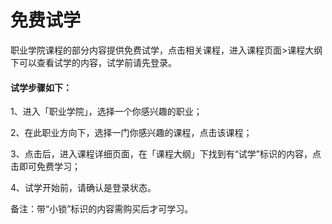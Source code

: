 # 免费试学

职业学院课程的部分内容提供免费试学，点击相关课程，进入课程页面>课程大纲下可以查看试学的内容，试学前请先登录。

#### 试学步骤如下：

1、进入「职业学院」，选择一个你感兴趣的职业；


2、在此职业方向下，选择一门你感兴趣的课程，点击该课程；

3、点击后，进入课程详细页面，在「课程大纲」下找到有“试学”标识的内容，点击即可免费学习；

4、试学开始前，请确认是登录状态。


备注：带“小锁”标识的内容需购买后才可学习。
